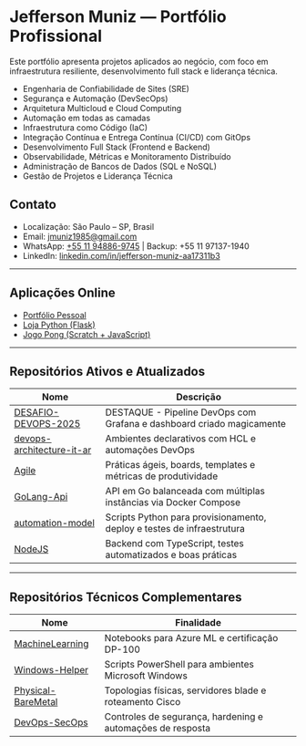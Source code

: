 # Jefferson Muniz — Portfólio Profissional

Este portfólio apresenta projetos aplicados ao negócio, com foco em infraestrutura resiliente, desenvolvimento full stack e liderança técnica.

- Engenharia de Confiabilidade de Sites (SRE)  
- Segurança e Automação (DevSecOps)  
- Arquitetura Multicloud e Cloud Computing  
- Automação em todas as camadas
- Infraestrutura como Código (IaC)  
- Integração Contínua e Entrega Contínua (CI/CD) com GitOps  
- Desenvolvimento Full Stack (Frontend e Backend)  
- Observabilidade, Métricas e Monitoramento Distribuído  
- Administração de Bancos de Dados (SQL e NoSQL)  
- Gestão de Projetos e Liderança Técnica

## Contato

- Localização: São Paulo – SP, Brasil  
- Email: [jmuniz1985@gmail.com](mailto:jmuniz1985@gmail.com)  
- WhatsApp: [+55 11 94886-9745](https://wa.me/5511948869745) | Backup: +55 11 97137-1940  
- LinkedIn: [linkedin.com/in/jefferson-muniz-aa17311b3](https://www.linkedin.com/in/jefferson-muniz-aa17311b3/)  

---

## Aplicações Online

- [Portfólio Pessoal](https://jm-portifolio.onrender.com/)  
- [Loja Python (Flask)](https://loja-py.onrender.com/)  
- [Jogo Pong (Scratch + JavaScript)](https://scratch.mit.edu/projects/858449903/)  

---

## Repositórios Ativos e Atualizados

| Nome | Descrição |
|------|-----------|
| [DESAFIO-DEVOPS-2025](https://github.com/JeffMuniz/DESAFIO-DEVOPS-2025) | DESTAQUE - Pipeline DevOps com Grafana e dashboard criado magicamente |
| [devops-architecture-it-ar](https://github.com/JeffMuniz/devops-architecture-it-ar) | Ambientes declarativos com HCL e automações DevOps |
| [Agile](https://github.com/JeffMuniz/Agile) | Práticas ágeis, boards, templates e métricas de produtividade |
| [GoLang-Api](https://github.com/JeffMuniz/GoLang-Api) | API em Go balanceada com múltiplas instâncias via Docker Compose |
| [automation-model](https://github.com/JeffMuniz/automation-model) | Scripts Python para provisionamento, deploy e testes de infraestrutura |
| [NodeJS](https://github.com/JeffMuniz/NodeJS) | Backend com TypeScript, testes automatizados e boas práticas |

---

## Repositórios Técnicos Complementares

| Nome | Finalidade |
|------|------------|
| [MachineLearning](https://github.com/JeffMuniz/MachineLearning) | Notebooks para Azure ML e certificação DP-100 |
| [Windows-Helper](https://github.com/JeffMuniz/Windows-Helper) | Scripts PowerShell para ambientes Microsoft Windows |
| [Physical-BareMetal](https://github.com/JeffMuniz/Physical-BareMetal) | Topologias físicas, servidores blade e roteamento Cisco |
| [DevOps-SecOps](https://github.com/JeffMuniz/DevOps-SecOps) | Controles de segurança, hardening e automações de resposta |
